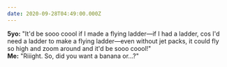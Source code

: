 ```yaml
---
date: 2020-09-28T04:49:00.000Z
---
```


**5yo:** "It'd be sooo coool if I made a flying ladder—if I had a ladder, cos I'd need a ladder to make a flying ladder—even without jet packs, it could fly so high and zoom around and it'd be sooo coool!"  
**Me:** "Riiight. So, did you want a banana or...?"

